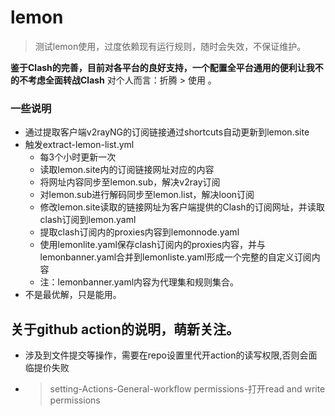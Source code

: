 # lemon  
>
> 测试lemon使用，过度依赖现有运行规则，随时会失效，不保证维护。 
> 

**鉴于Clash的完善，目前对各平台的良好支持，一个配置全平台通用的便利让我不的不考虑全面转战Clash**
对个人而言：折腾 > 使用 。


### 一些说明

- 通过提取客户端v2rayNG的订阅链接通过shortcuts自动更新到lemon.site
- 触发extract-lemon-list.yml
   - 每3个小时更新一次  
   - 读取lemon.site内的订阅链接网址对应的内容
   - 将网址内容同步至lemon.sub，解决v2ray订阅
   - 对lemon.sub进行解码同步至lemon.list，解决loon订阅
   - 修改lemon.site读取的链接网址为客户端提供的Clash的订阅网址，并读取clash订阅到lemon.yaml
   - 提取clash订阅内的proxies内容到lemonnode.yaml
   - 使用lemonlite.yaml保存clash订阅内的proxies内容，并与lemonbanner.yaml合并到lemonliste.yaml形成一个完整的自定义订阅内容
   - 注：lemonbanner.yaml内容为代理集和规则集合。
-  不是最优解，只是能用。

## 关于github action的说明，萌新关注。
  - 涉及到文件提交等操作，需要在repo设置里代开action的读写权限,否则会面临提价失败
  - > setting-Actions-General-workflow permissions-打开read and write permissions
  
